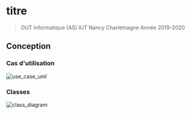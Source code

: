 # titre #

> DUT Informatique (AS)
> IUT Nancy Charlemagne
> Année 2019-2020

## Conception ##

### Cas d'utilisation ###

![use_case_uml](uml/use_case_uml.png)

### Classes ###

![class_diagram](uml/class_diag.png)
